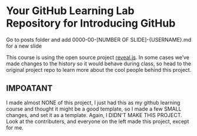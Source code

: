 # Your GitHub Learning Lab Repository for Introducing GitHub

Go to posts folder and add 0000-00-[NUMBER OF SLIDE]-{USERNAME}.md for a new slide 

This course is using the open source project [reveal.js](https://github.com/hakimel/reveal.js/). In some cases we’ve made changes to the history so it would behave during class, so head to the original project repo to learn more about the cool people behind this project.

## IMPOATANT
I made almost NONE of this project, I just had this as my github learning course and thought it might be a good template, so I made a few SMALL changes, and set it as a template. Again, I DIDN'T MAKE THIS PROJECT. Look at the contributers, and everyone on the left made this project, except for me.
